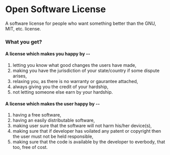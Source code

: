 # Open Software License
A software license for people who want something better than the GNU, MIT, etc. license.  
  
### What you get?  
#### A license which makes you happy by --  
1) letting you know what good changes the users have made,  
2) making you have the jurisdiction of your state/country if some dispute arises,  
3) relaxing you, as there is no warranty or gaurantee attached,  
4) always giving you the credit of your hardship,  
5) not letting someone else earn by your hardship.  
  
#### A license which makes the user happy by --  
1) having a free software,  
2) having an easily distributable software,  
3) making user sure that the software will not harm his/her device(s),  
4) making sure that if developer has voilated any patent or copyright then the user must not be held responsible,  
5) making sure that the code is available by the developer to everbody, that too, free of cost.
